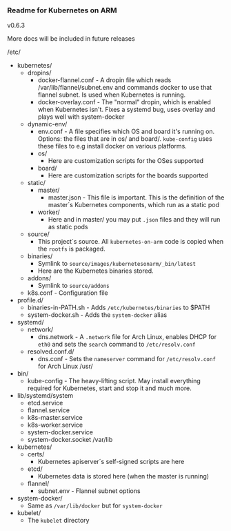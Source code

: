 ### Readme for Kubernetes on ARM

v0.6.3

More docs will be included in future releases

/etc/
 - kubernetes/
   - dropins/
     - docker-flannel.conf - A dropin file which reads /var/lib/flannel/subnet.env and commands docker to use that flannel subnet. Is used when Kubernetes is running.
     - docker-overlay.conf - The "normal" dropin, which is enabled when Kubernetes isn't. Fixes a systemd bug, uses overlay and plays well with system-docker
   - dynamic-env/
     - env.conf - A file specifies which OS and board it's running on. Options: the files that are in os/ and board/. `kube-config` uses these files to e.g install docker on various platforms.
     - os/
       - Here are customization scripts for the OSes supported
     - board/
       - Here are customization scripts for the boards supported
   - static/
     - master/
       - master.json - This file is important. This is the definition of the master´s Kubernetes components, which run as a static pod
     - worker/
       - Here and in master/ you may put `.json` files and they will run as static pods
   - source/
     - This project´s source. All `kubernetes-on-arm` code is copied when the `rootfs` is packaged.
   - binaries/
     - Symlink to `source/images/kubernetesonarm/_bin/latest`
     - Here are the Kubernetes binaries stored.
   - addons/
     - Symlink to `source/addons`
   - k8s.conf - Configuration file
 - profile.d/
   - binaries-in-PATH.sh - Adds `/etc/kubernetes/binaries` to $PATH
   - system-docker.sh - Adds the `system-docker` alias
 - systemd/
   - network/
     - dns.network - A `.network` file for Arch Linux, enables DHCP for `eth0` and sets the `search` command to `/etc/resolv.conf`
   - resolved.conf.d/
     - dns.conf - Sets the `nameserver` command for `/etc/resolv.conf` for Arch Linux
/usr/
 - bin/
   - kube-config - The heavy-lifting script. May install everything required for Kubernetes, start and stop it and much more.
 - lib/systemd/system
   - etcd.service
   - flannel.service
   - k8s-master.service
   - k8s-worker.service
   - system-docker.service
   - system-docker.socket
/var/lib
 - kubernetes/
   - certs/
     - Kubernetes apiserver´s self-signed scripts are here
   - etcd/
     - Kubernetes data is stored here (when the master is running)
   - flannel/
     - subnet.env - Flannel subnet options
 - system-docker/
   - Same as `/var/lib/docker` but for `system-docker`
 - kubelet/
   - The `kubelet` directory
